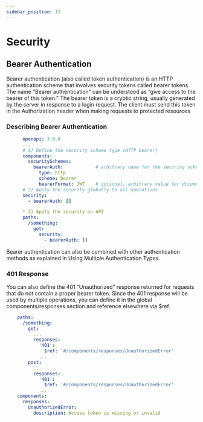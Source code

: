 ```yaml
---
sidebar_position: 13
---
```


# Security

## Bearer Authentication

Bearer authentication (also called token authentication) is an HTTP authentication scheme that involves security tokens called bearer tokens. The name “Bearer authentication” can be understood as “give access to the bearer of this token.” The bearer token is a cryptic string, usually generated by the server in response to a login request. The client must send this token in the Authorization header when making requests to protected resources

### Describing Bearer Authentication

```yaml
      openapi: 3.0.0
      ...
      # 1) Define the security scheme type (HTTP bearer)
      components:
        securitySchemes:
          bearerAuth:            # arbitrary name for the security scheme
            type: http
            scheme: bearer
            bearerFormat: JWT    # optional, arbitrary value for documentation purposes
      # 2) Apply the security globally to all operations
      security:
        - bearerAuth: [] 

      * 3) Apply the security on API
      paths:
        /something:
          get:
            security:
              - bearerAuth: []
```

Bearer authentication can also be combined with other authentication methods as explained in Using Multiple Authentication Types.

### 401 Response
You can also define the 401 “Unauthorized” response returned for requests that do not contain a proper bearer token. Since the 401 response will be used by multiple operations, you can define it in the global components/responses section and reference elsewhere via $ref.

```yaml
    paths:
      /something:
        get:
          ...
          responses:
            '401':
              $ref: '#/components/responses/UnauthorizedError'
            ...
        post:
          ...
          responses:
            '401':
              $ref: '#/components/responses/UnauthorizedError'
            ...
    components:
      responses:
        UnauthorizedError:
          description: Access token is missing or invalid
```